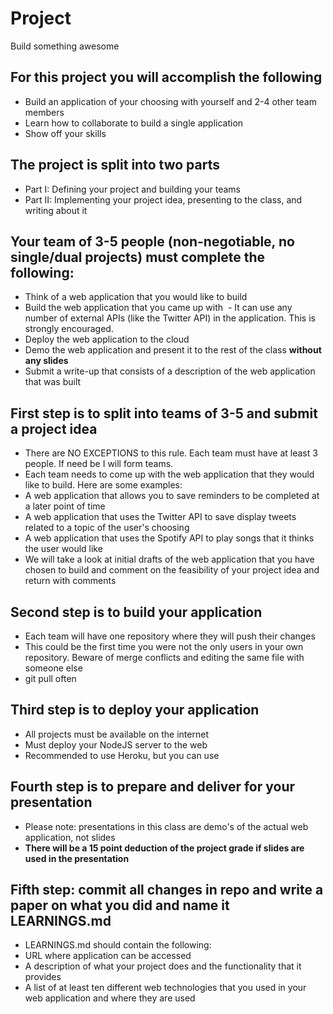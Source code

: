 # Project
Build something awesome

## For this project you will accomplish the following
 - Build an application of your choosing with yourself and 2-4 other team members
 - Learn how to collaborate to build a single application
 - Show off your skills
 
## The project is split into two parts
  - Part I: Defining your project and building your teams
  - Part II: Implementing your project idea, presenting to the class, and writing about it

## Your team of 3-5 people (non-negotiable, no single/dual projects) must complete the following:
 - Think of a web application that you would like to build
 - Build the web application that you came up with
  - It can use any number of external APIs (like the Twitter API) in the application. This is strongly encouraged.
 - Deploy the web application to the cloud
 - Demo the web application and present it to the rest of the class **without any slides**
 - Submit a write-up that consists of a description of the web application that was built
 
## First step is to split into teams of 3-5 and submit a project idea
 - There are NO EXCEPTIONS to this rule. Each team must have at least 3 people. If need be I will form teams.
 - Each team needs to come up with the web application that they would like to build. Here are some examples:
  - A web application that allows you to save reminders to be completed at a later point of time
  - A web application that uses the Twitter API to save display tweets related to a topic of the user's choosing
  - A web application that uses the Spotify API to play songs that it thinks the user would like
 - We will take a look at initial drafts of the web application that you have chosen to build and comment on the feasibility of your project idea and return with comments
 
## Second step is to build your application
 - Each team will have one repository where they will push their changes
 - This could be the first time you were not the only users in your own repository. Beware of merge conflicts and editing the same file with someone else
 - git pull often
 
## Third step is to deploy your application
 - All projects must be available on the internet
 - Must deploy your NodeJS server to the web
 - Recommended to use Heroku, but you can use 
 
## Fourth step is to prepare and deliver for your presentation
 - Please note: presentations in this class are demo's of the actual web application, not slides
 - **There will be a 15 point deduction of the project grade if slides are used in the presentation**
 
## Fifth step: commit all changes in repo and write a paper on what you did and name it LEARNINGS.md
 - LEARNINGS.md should contain the following:
  - URL where application can be accessed
  - A description of what your project does and the functionality that it provides
  - A list of at least ten different web technologies that you used in your web application and where they are used
 
 
  
